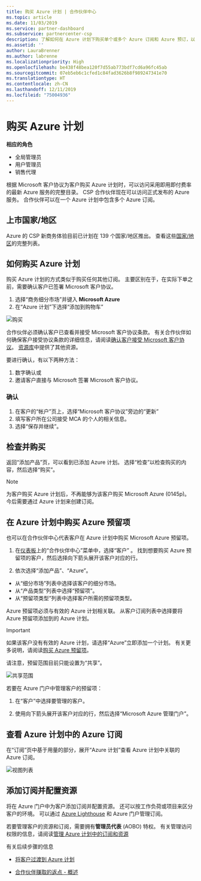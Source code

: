 ```yaml
---
title: 购买 Azure 计划 | 合作伙伴中心
ms.topic: article
ms.date: 11/03/2019
ms.service: partner-dashboard
ms.subservice: partnercenter-csp
description: 了解如何在 Azure 计划下购买单个或多个 Azure 订阅和 Azure 预订，以便配置资源以及查看或添加订阅。
ms.assetid: ''
author: LauraBrenner
ms.author: labrenne
ms.localizationpriority: High
ms.openlocfilehash: be438f48bea120f7d55ab773bdf7cd6a96fc45ab
ms.sourcegitcommit: 07eb5eb6c1cfed1c84fad3626b8f989247341e70
ms.translationtype: HT
ms.contentlocale: zh-CN
ms.lasthandoff: 12/11/2019
ms.locfileid: "75004936"
---
```

# <a name="purchase-the-azure-plan"></a>购买 Azure 计划

**相应的角色**
-   全局管理员
-   用户管理员
-   销售代理

根据 Microsoft 客户协议为客户购买 Azure 计划时，可以访问采用即用即付费率的最新 Azure 服务的完整目录。 CSP 合作伙伴现在可以访问正式发布的 Azure 服务。 合作伙伴可以在一个 Azure 计划中包含多个 Azure 订阅。 

## <a name="countryregion-availability"></a>上市国家/地区
Azure 的 CSP 新商务体验目前已计划在 139 个国家/地区推出。 查看这些[国家/地区](https://query.prod.cms.rt.microsoft.com/cms/api/am/binary/RE3QN0x)的完整列表。 

## <a name="how-to-purchase-azure-plan"></a>如何购买 Azure 计划

购买 Azure 计划的方式类似于购买任何其他订阅。 主要区别在于，在实际下单之前，需要确认客户已签署 Microsoft 客户协议。

1. 选择“商务细分市场”并键入 **Microsoft Azure**  
2. 在“Azure 计划”下选择“添加到购物车” 

![购买](images/azure/Azurepurchase1.png)

合作伙伴必须确认客户已查看并接受 Microsoft 客户协议条款。 有关合作伙伴如何确保客户接受协议条款的详细信息，请阅读[确认客户接受 Microsoft 客户协议](https://docs.microsoft.com/partner-center/confirm-customer-agreement)。 [资源库](https://partner.microsoft.com/resources/collection/Microsoft-Customer-Agreement-in-the-CSP-program#/)中提供了其他资源。

 要进行确认，有以下两种方法：
1. 数字确认或
2. 邀请客户直接与 Microsoft 签署 Microsoft 客户协议。 

### <a name="to-confirm"></a>确认 

1. 在客户的“帐户”页上，选择“Microsoft 客户协议”旁边的“更新”     
2. 填写客户所在公司接受 MCA 的个人的相关信息。
3. 选择“保存并继续”。   

## <a name="review-and-buy"></a>检查并购买

返回“添加产品”页，可以看到已添加 Azure 计划。  选择“检查”以检查购买的内容，然后选择“购买”。   

>[!Note]
>为客户购买 Azure 计划后，不再能够为该客户购买 Microsoft Azure (0145p)。 今后需要通过 Azure 计划来创建订阅。

## <a name="purchase-azure-reservations-under-the-azure-plan"></a>在 Azure 计划中购买 Azure 预留项 
  
也可以在合作伙伴中心代表客户在 Azure 计划中购买 Microsoft Azure 预留项。

1. 在[仪表板](https://partner.microsoft.com/dashboard/)上的“合作伙伴中心”菜单中，选择“客户”  。 找到想要购买 Azure 预留项的客户，然后选择向下箭头展开该客户对应的行。 

2. 依次选择“添加产品”、“Azure”。   
- 从“细分市场”列表中选择该客户的细分市场。  
- 从“产品类型”列表中选择“预留项”。   
- 从“预留项类型”列表中选择客户所需的预留项类型。  

Azure 预留项必须与有效的 Azure 计划相关联。 从客户订阅列表中选择要将 Azure 预留项添加到的 Azure 计划。 

>[!Important] 
>如果该客户没有有效的 Azure 计划，请选择“Azure”立即添加一个计划。 有关更多说明，请阅读[购买 Azure 预留项](https://docs.microsoft.com/partner-center/azure-reservations-buying#purchase-azure-reservations)。

请注意，预留范围目前只能设置为“共享”。  

![共享范围](images/azure/addprods1.png)

若要在 Azure 门户中管理客户的预留项： 

1. 在“客户”中选择要管理的客户。  

2. 使用向下箭头展开该客户对应的行，然后选择“Microsoft Azure 管理门户”。   
 
## <a name="view-azure-subscriptions-under-the-azure-plan"></a>查看 Azure 计划中的 Azure 订阅 

在“订阅”页中基于用量的部分，展开“Azure 计划”查看 Azure 计划中关联的 Azure 订阅。  

![视图列表](images/azure/addprods2.png) 


## <a name="add-subscriptions-and-configure-resources"></a>添加订阅并配置资源

将在 Azure 门户中为客户添加订阅并配置资源。 还可以按工作负荷或项目来区分客户的环境。 可以通过 [Azure Lighthouse](https://azure.microsoft.com/services/azure-lighthouse/) 和 Azure 门户管理订阅。 

若要管理客户的资源和订阅，需要拥有**管理员代表** (AOBO) 特权。 有关管理访问权限的信息，请阅读[管理 Azure 计划中的订阅和资源](azure-plan-manage.md)

有关后续步骤的信息

- [将客户过渡到 Azure 计划](azure-plan-transition.md)

- [合作伙伴赚取的返点 - 概述](partner-earned-credit.md)







            




    

  













    



    

